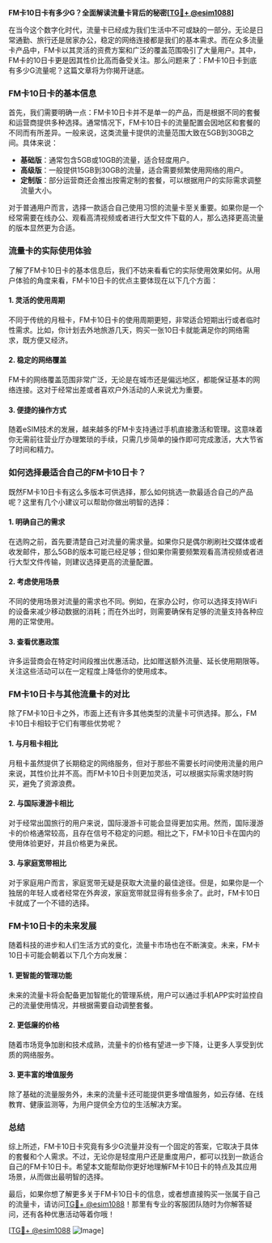 **FM卡10日卡有多少G？全面解读流量卡背后的秘密[[TG💪+ @esim1088](https://t.me/s/esim1088)]**

在当今这个数字化时代，流量卡已经成为我们生活中不可或缺的一部分。无论是日常通勤、旅行还是居家办公，稳定的网络连接都是我们的基本需求。而在众多流量卡产品中，FM卡以其灵活的资费方案和广泛的覆盖范围吸引了大量用户。其中，FM卡的10日卡更是因其性价比高而备受关注。那么问题来了：FM卡10日卡到底有多少G流量呢？这篇文章将为你揭开谜底。

### FM卡10日卡的基本信息

首先，我们需要明确一点：FM卡10日卡并不是单一的产品，而是根据不同的套餐和运营商提供多种选择。通常情况下，FM卡10日卡的流量配置会因地区和套餐的不同而有所差异。一般来说，这类流量卡提供的流量范围大致在5GB到30GB之间。具体来说：

- **基础版**：通常包含5GB或10GB的流量，适合轻度用户。
- **高级版**：一般提供15GB到30GB的流量，适合需要频繁使用网络的用户。
- **定制版**：部分运营商还会推出按需定制的套餐，可以根据用户的实际需求调整流量大小。

对于普通用户而言，选择一款适合自己使用习惯的流量卡至关重要。如果你是一个经常需要在线办公、观看高清视频或者进行大型文件下载的人，那么选择更高流量的版本显然更为合适。

### 流量卡的实际使用体验

了解了FM卡10日卡的基本信息后，我们不妨来看看它的实际使用效果如何。从用户体验的角度来看，FM卡10日卡的优点主要体现在以下几个方面：

#### 1. **灵活的使用周期**
不同于传统的月租卡，FM卡10日卡的使用周期更短，非常适合短期出行或者临时性需求。比如，你计划去外地旅游几天，购买一张10日卡就能满足你的网络需求，既方便又经济。

#### 2. **稳定的网络覆盖**
FM卡的网络覆盖范围非常广泛，无论是在城市还是偏远地区，都能保证基本的网络连接。这对于经常出差或者喜欢户外活动的人来说尤为重要。

#### 3. **便捷的操作方式**
随着eSIM技术的发展，越来越多的FM卡支持通过手机直接激活和管理。这意味着你无需前往营业厅办理繁琐的手续，只需几步简单的操作即可完成激活，大大节省了时间和精力。

### 如何选择最适合自己的FM卡10日卡？

既然FM卡10日卡有这么多版本可供选择，那么如何挑选一款最适合自己的产品呢？这里有几个小建议可以帮助你做出明智的选择：

#### 1. **明确自己的需求**
在选购之前，首先要清楚自己对流量的需求量。如果你只是偶尔刷刷社交媒体或者收发邮件，那么5GB的版本可能已经足够；但如果你需要频繁观看高清视频或者进行大型文件传输，则建议选择更高的流量配置。

#### 2. **考虑使用场景**
不同的使用场景对流量的需求也不同。例如，在家办公时，你可以选择支持WiFi的设备来减少移动数据的消耗；而在外出时，则需要确保有足够的流量支持各种应用的正常使用。

#### 3. **查看优惠政策**
许多运营商会在特定时间段推出优惠活动，比如赠送额外流量、延长使用期限等。关注这些活动可以在一定程度上降低你的使用成本。

### FM卡10日卡与其他流量卡的对比

除了FM卡10日卡之外，市面上还有许多其他类型的流量卡可供选择。那么，FM卡10日卡相较于它们有哪些优势呢？

#### 1. **与月租卡相比**
月租卡虽然提供了长期稳定的网络服务，但对于那些不需要长时间使用流量的用户来说，其性价比并不高。而FM卡10日卡则更加灵活，可以根据实际需求随时购买，避免了资源浪费。

#### 2. **与国际漫游卡相比**
对于经常出国旅行的用户来说，国际漫游卡可能会显得更加实用。然而，国际漫游卡的价格通常较高，且存在信号不稳定的问题。相比之下，FM卡10日卡在国内的使用体验更好，并且价格更为亲民。

#### 3. **与家庭宽带相比**
对于家庭用户而言，家庭宽带无疑是获取大流量的最佳途径。但是，如果你是一个独居的年轻人或者经常在外奔波，家庭宽带就显得有些多余了。此时，FM卡10日卡就成了一个不错的选择。

### FM卡10日卡的未来发展

随着科技的进步和人们生活方式的变化，流量卡市场也在不断演变。未来，FM卡10日卡可能会朝着以下几个方向发展：

#### 1. **更智能的管理功能**
未来的流量卡将会配备更加智能化的管理系统，用户可以通过手机APP实时监控自己的流量使用情况，并根据需要自动调整套餐。

#### 2. **更低廉的价格**
随着市场竞争加剧和技术成熟，流量卡的价格有望进一步下降，让更多人享受到优质的网络服务。

#### 3. **更丰富的增值服务**
除了基础的流量服务外，未来的流量卡还可能提供更多增值服务，如云存储、在线教育、健康监测等，为用户提供全方位的生活解决方案。

### 总结

综上所述，FM卡10日卡究竟有多少G流量并没有一个固定的答案，它取决于具体的套餐和个人需求。不过，无论你是轻度用户还是重度用户，都可以找到一款适合自己的FM卡10日卡。希望本文能帮助你更好地理解FM卡10日卡的特点及其应用场景，从而做出最明智的选择。

最后，如果你想了解更多关于FM卡10日卡的信息，或者想直接购买一张属于自己的流量卡，请访问[TG💪+ @esim1088](https://t.me/s/esim1088)！那里有专业的客服团队随时为你解答疑问，还有各种优惠活动等着你哦！

[[TG💪+ @esim1088](https://t.me/s/esim1088) ![Image](https://i.postimg.cc/4NQfJmqS/Snipaste-2025-05-13-00-14-12.png)]